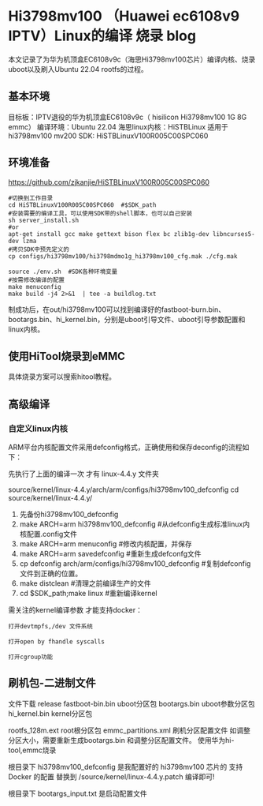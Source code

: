# Hi3798mv100 （Huawei ec6108v9 IPTV）Linux的编译 烧录 blog
本文记录了为华为机顶盒EC6108v9c（海思Hi3798mv100芯片）编译内核、烧录uboot以及刷入Ubuntu 22.04 rootfs的过程。
## 基本环境
目标板：IPTV退役的华为机顶盒EC6108v9c（ hisilicon Hi3798mv100 1G 8G emmc）
编译环境：Ubuntu 22.04
海思linux内核：HiSTBLinux 适用于hi3798mv100 mv200 
SDK: HiSTBLinuxV100R005C00SPC060

## 环境准备
https://github.com/zjkanjie/HiSTBLinuxV100R005C00SPC060
```
#切换到工作目录
cd HiSTBLinuxV100R005C00SPC060  #$SDK_path
#安装需要的编译工具，可以使用SDK带的shell脚本，也可以自己安装
sh server_install.sh
#or
apt-get install gcc make gettext bison flex bc zlib1g-dev libncurses5-dev lzma
#拷贝SDK中预先定义的
cp configs/hi3798mv100/hi3798mdmo1g_hi3798mv100_cfg.mak ./cfg.mak

source ./env.sh  #SDK各种环境变量
#按需修改编译的配置
make menuconfig
make build -j4 2>&1  | tee -a buildlog.txt
```

制成功后，在out/hi3798mv100可以找到编译好的fastboot-burn.bin、bootargs.bin、hi_kernel.bin，分别是uboot引导文件、uboot引导参数配置和linux内核。
## 使用HiTool烧录到eMMC
具体烧录方案可以搜索hitool教程。

## 高级编译
### 自定义linux内核
ARM平台内核配置文件采用defconfig格式，正确使用和保存deconfig的流程如下：

先执行了上面的编译一次 才有 linux-4.4.y 文件夹

source/kernel/linux-4.4.y/arch/arm/configs/hi3798mv100_defconfig 
cd source/kernel/linux-4.4.y/

1. 先备份hi3798mv100_defconfig
2. make ARCH=arm hi3798mv100_defconfig #从defconfig生成标准linux内核配置.config文件
3. make ARCH=arm menuconfig #修改内核配置，并保存
4. make ARCH=arm savedefconfig #重新生成defconfg文件
5. cp defconfig arch/arm/configs/hi3798mv100_defconfig  #复制defconfig文件到正确的位置。
6. make distclean #清理之前编译生产的文件
7. cd $SDK_path;make linux  #重新编译kernel

需关注的kernel编译参数 才能支持docker：

    打开devtmpfs,/dev 文件系统

    打开open by fhandle syscalls

    打开cgroup功能
    

## 刷机包-二进制文件
文件下载 release
fastboot-bin.bin  uboot分区包
bootargs.bin   uboot参数分区包
hi_kernel.bin  kernel分区包

rootfs_128m.ext  root根分区包
emmc_partitions.xml  刷机分区配置文件
如调整分区大小，需要重新生成bootargs.bin 和调整分区配置文件。
使用华为hi-tool,emmc烧录


根目录下 hi3798mv100_defconfig 是我配置好的 hi3798mv100 芯片的 支持Docker 的配置 替换到 /source/kernel/linux-4.4.y.patch 编译即可!

根目录下 bootargs_input.txt 是启动配置文件
